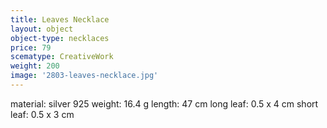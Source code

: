 ```yaml
---
title: Leaves Necklace
layout: object
object-type: necklaces
price: 79
scematype: CreativeWork
weight: 200
image: '2803-leaves-necklace.jpg'
---
```

material: silver 925
weight: 16.4 g
length: 47 cm
long leaf: 0.5 x 4 cm
short leaf: 0.5 x 3 cm
